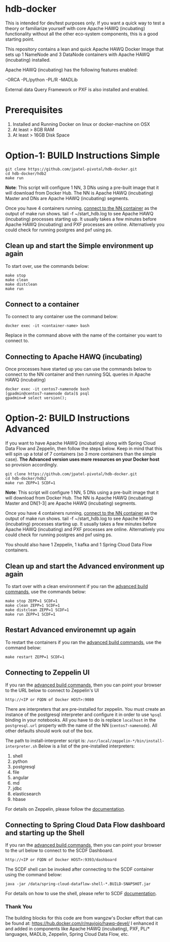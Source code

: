 # hdb-docker

This is intended for dev/test purposes only. If you want a quick way to test a theory or familiarize yourself with core Apache HAWQ (incubating) functionality without all the other eco-system components, this is a good starting point.

This repository contains a lean and quick Apache HAWQ Docker Image that sets up 1 NameNode and 3 DataNode containers with Apache HAWQ (incubating) installed.

Apache HAWQ (incubating) has the following features enabled:

-ORCA
-PL/python
-PL/R
-MADLib

External data Query Framework or PXF is also installed and enabled.


# Prerequisites
1. Installed and Running Docker on linux or docker-machine on OSX
1. At least > 8GB RAM
1. At least > 16GB Disk Space  

# Option-1: BUILD Instructions Simple

```
git clone https://github.com/jpatel-pivotal/hdb-docker.git
cd hdb-docker/hdb2
make run
```

**Note**: This script will configure 1 NN, 3 DNs using a pre-built image that it will download from Docker Hub. The NN is Apache HAWQ (incubating) Master and DNs are Apache HAWQ (incubating) segments.

Once you have 4 containers running, [connect to the NN container](#connect) as the output of make run shows. tail -f ~/start_hdb.log to see Apache HAWQ (incubating) processes starting up. It usually takes a few minutes before Apache HAWQ (incubating) and PXF processes are online. Alternatively you could check for running postgres and pxf using ps.

## Clean up and start the Simple environment up again

To start over, use the commands below:

```
make stop
make clean
make distclean
make run
```
## <a name="connect"></a> Connect to a container

To connect to any container use the command below:

```
docker exec -it <container-name> bash
```

Replace **<container-name>** in the command above with the name of the container you want to connect to.

## Connecting to Apache HAWQ (incubating)

Once processes have started up you can use the commands below to connect to the NN container and then running SQL queries in Apache HAWQ (incubating)

```
docker exec -it centos7-namenode bash
[gpadmin@centos7-namenode data]$ psql
gpadmin=# select version();
```

# <a name="buildadv"></a> Option-2: BUILD Instructions Advanced

If you want to have Apache HAWQ (incubating) along with Spring Cloud Data Flow and Zeppelin, then follow the steps below. Keep in mind that this will spin up a total of 7 containers (so 3 more containers than the simple case). **The Advanced version uses more resources on your Docker host** so provision accordingly.

```
git clone https://github.com/jpatel-pivotal/hdb-docker.git
cd hdb-docker/hdb2
make run ZEPP=1 SCDF=1
```

**Note**: This script will configure 1 NN, 5 DNs using a pre-built image that it will download from Docker Hub. The NN is Apache HAWQ (incubating) Master and DN[1-3] are Apache HAWQ (incubating) segments.

Once you have 4 containers running, [connect to the NN container](#connect) as the output of make run shows. tail -f ~/start_hdb.log to see Apache HAWQ (incubating) processes starting up. It usually takes a few minutes before Apache HAWQ (incubating) and PXF processes are online. Alternatively you could check for running postgres and pxf using ps.

You should also have 1 Zeppelin, 1 kafka and 1 Spring Cloud Data Flow containers.

## Clean up and start the Advanced environment up again

To start over with a clean environment if you ran the [advanced build commands](#buildadv), use the commands below:

```
make stop ZEPP=1 SCDF=1
make clean ZEPP=1 SCDF=1
make distclean ZEPP=1 SCDF=1
make run ZEPP=1 SCDF=1
```

## Restart Advanced environemnt up again

To restart the containers if you ran the [advanced build commands](#buildadv), use the command below:

```
make restart ZEPP=1 SCDF=1
```

## Connecting to Zeppelin UI

If you ran the [advanced build commands](#buildadv), then you can point your browser to the URL below to connect to Zeppelin's UI

```
http://<IP or FQDN of Docker HOST>:9080
```
There are interpreters that are pre-installed for zeppelin. You must create an instance of the postgresql interpreter and configure it in order to use ``%psql`` binding in your notebooks. All you have to do is replace ``localhost`` in the ``postgresql.url`` property with the name of the NN (``centos7-namenode``). All other defaults should work out of the box.

The path to install-interpreter script is: ``/usr/local/zeppelin-*/bin/install-interpreter.sh``
Below is a list of the pre-installed interpreters:
1. shell
1. python
1. postgresql
1. file
1. angular
1. md
1. jdbc
1. elasticsearch
1. hbase  

For details on Zeppelin, please follow the [documentation](https://zeppelin.apache.org/docs/0.6.1/).

## Connecting to Spring Cloud Data Flow dashboard and starting up the Shell

If you ran the [advanced build commands](#buildadv), then you can point your browser to the url below to connect to the SCDF Dashboard.

```
http://<IP or FQDN of Docker HOST>:9393/dashboard
```

The SCDF shell can be invoked after connecting to the SCDF container using the command below:

```
java -jar /data/spring-cloud-dataflow-shell-*.BUILD-SNAPSHOT.jar
```

For details on how to use the shell, please refer to SCDF [documentation](http://docs.spring.io/spring-cloud-dataflow/docs/1.0.1.BUILD-SNAPSHOT/reference/htmlsingle).

### Thank You
The building blocks for this code are from wangzw's Docker effort that can be found at: https://hub.docker.com/r/mayjojo/hawq-devel/
I enhanced it and added in components like Apache HAWQ (incubating), PXF, PL/* languages, MADLib, Zeppelin, Spring Cloud Data Flow, etc.
